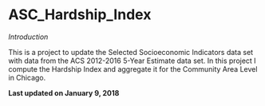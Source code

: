 # ASC_Hardship_Index

*Introduction*

This is a project to update the Selected Socioeconomic Indicators data set with data from the ACS 2012-2016 5-Year Estimate data set. In this project I compute the Hardship Index and aggregate it for the Community Area Level in Chicago. 

**Last updated on January 9, 2018**